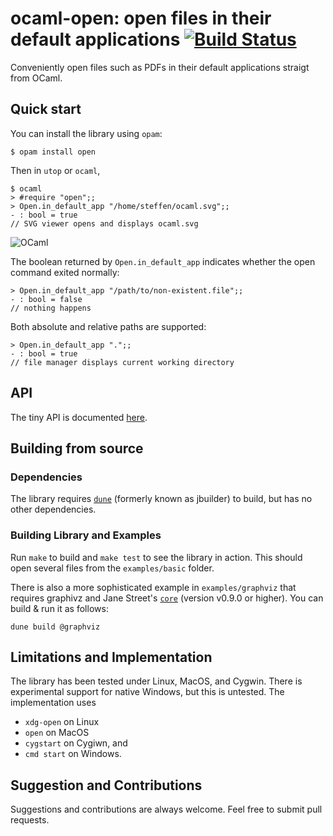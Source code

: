 # ocaml-open: open files in their default applications [![Build Status](https://travis-ci.org/smolkaj/ocaml-open.svg?branch=master)](https://travis-ci.org/smolkaj/ocaml-open)
Conveniently open files such as PDFs in their default applications straigt from OCaml.

## Quick start
You can install the library using `opam`:
```
$ opam install open
```
Then in `utop` or `ocaml`,
```
$ ocaml
> #require "open";;
> Open.in_default_app "/home/steffen/ocaml.svg";;
- : bool = true
// SVG viewer opens and displays ocaml.svg
```
![OCaml](http://ocaml.org/logo/Colour/SVG/colour-logo.svg)

The boolean returned by `Open.in_default_app` indicates whether the open command exited normally:
```
> Open.in_default_app "/path/to/non-existent.file";;
- : bool = false
// nothing happens
```

Both absolute and relative paths are supported:
```
> Open.in_default_app ".";;
- : bool = true
// file manager displays current working directory
```
## API
The tiny API is documented [here](https://smolkaj.github.io/ocaml-open/).


## Building from source

### Dependencies
The library requires [`dune`](https://github.com/ocaml/dune) (formerly known as jbuilder) to build, but has no other dependencies.

### Building Library and Examples
Run `make` to build and `make test` to see the library in action. This should open several files from the `examples/basic` folder.

There is also a more sophisticated example in `examples/graphviz` that requires graphivz and Jane Street's [`core`](https://opensource.janestreet.com/core/) (version v0.9.0 or higher). You can build & run it as follows:
```
dune build @graphviz
```

## Limitations and Implementation
The library has been tested under Linux, MacOS, and Cygwin. There is experimental support for native Windows, but this is untested.
The implementation uses
* `xdg-open` on Linux
* `open` on MacOS
* `cygstart` on Cygiwn, and
* `cmd start` on Windows.

## Suggestion and Contributions
Suggestions and contributions are always welcome. Feel free to submit pull requests.
